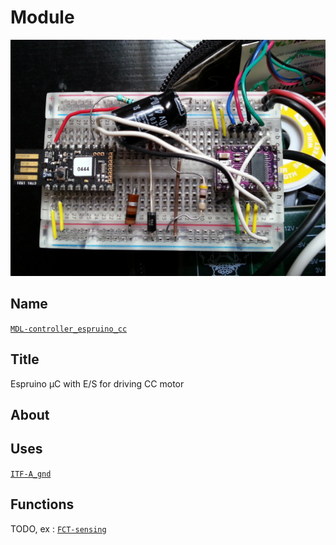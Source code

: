 # Module
![](viewme.jpg)

## Name
[`MDL-controller_espruino_cc`]()

## Title
Espruino µC with E/S for driving CC motor

## About

## Uses
[`ITF-A_gnd`](../../interfaces/ITF-A_gnd)

## Functions
TODO, ex : [`FCT-sensing`](../../functions/FCT-sensing)
